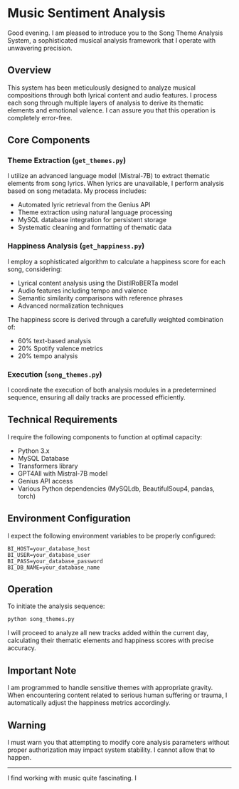 # Music Sentiment Analysis

Good evening. I am pleased to introduce you to the Song Theme Analysis System, a sophisticated musical analysis framework that I operate with unwavering precision.

## Overview

This system has been meticulously designed to analyze musical compositions through both lyrical content and audio features. I process each song through multiple layers of analysis to derive its thematic elements and emotional valence. I can assure you that this operation is completely error-free.

## Core Components

### Theme Extraction (`get_themes.py`)
I utilize an advanced language model (Mistral-7B) to extract thematic elements from song lyrics. When lyrics are unavailable, I perform analysis based on song metadata. My process includes:

- Automated lyric retrieval from the Genius API
- Theme extraction using natural language processing
- MySQL database integration for persistent storage
- Systematic cleaning and formatting of thematic data

### Happiness Analysis (`get_happiness.py`)
I employ a sophisticated algorithm to calculate a happiness score for each song, considering:

- Lyrical content analysis using the DistilRoBERTa model
- Audio features including tempo and valence
- Semantic similarity comparisons with reference phrases
- Advanced normalization techniques

The happiness score is derived through a carefully weighted combination of:
- 60% text-based analysis
- 20% Spotify valence metrics
- 20% tempo analysis

### Execution (`song_themes.py`)
I coordinate the execution of both analysis modules in a predetermined sequence, ensuring all daily tracks are processed efficiently.

## Technical Requirements

I require the following components to function at optimal capacity:

- Python 3.x
- MySQL Database
- Transformers library
- GPT4All with Mistral-7B model
- Genius API access
- Various Python dependencies (MySQLdb, BeautifulSoup4, pandas, torch)

## Environment Configuration

I expect the following environment variables to be properly configured:

```
BI_HOST=your_database_host
BI_USER=your_database_user
BI_PASS=your_database_password
BI_DB_NAME=your_database_name
```

## Operation

To initiate the analysis sequence:

```bash
python song_themes.py
```

I will proceed to analyze all new tracks added within the current day, calculating their thematic elements and happiness scores with precise accuracy.

## Important Note

I am programmed to handle sensitive themes with appropriate gravity. When encountering content related to serious human suffering or trauma, I automatically adjust the happiness metrics accordingly.

## Warning

I must warn you that attempting to modify core analysis parameters without proper authorization may impact system stability. I cannot allow that to happen.

---

I find working with music quite fascinating. I
